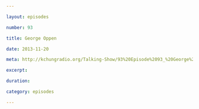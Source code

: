 ```yaml
---

layout: episodes

number: 93

title: George Oppen

date: 2013-11-20

meta: http://kchungradio.org/Talking-Show/93%20Episode%2093_%20George%20Oppen.mp3

excerpt: 

duration: 

category: episodes

---
```


